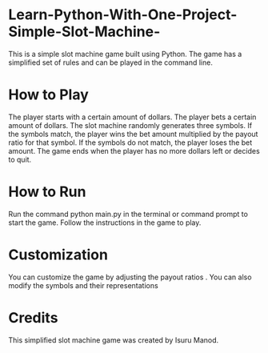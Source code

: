 # Learn-Python-With-One-Project-Simple-Slot-Machine-

This is a simple slot machine game built using Python. The game has a simplified set of rules and can be played in the command line.

# How to Play
The player starts with a certain amount of dollars.
The player bets a certain amount of dollars.
The slot machine randomly generates three symbols.
If the symbols match, the player wins the bet amount multiplied by the payout ratio for that symbol.
If the symbols do not match, the player loses the bet amount.
The game ends when the player has no more dollars left or decides to quit.

# How to Run
Run the command python main.py in the terminal or command prompt to start the game.
Follow the instructions in the game to play.

# Customization
You can customize the game by adjusting the payout ratios . You can also modify the symbols and their representations 

# Credits
This simplified slot machine game was created by  Isuru Manod.

